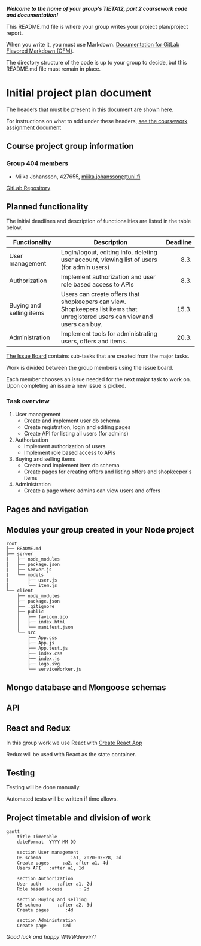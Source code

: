 ***Welcome to the home of your group's TIETA12, part 2 coursework code and documentation!***

This README.md file is where your group writes your project plan/project report.

When you write it, you must use Markdown. [Documentation for GitLab Flavored Markdown (GFM)](https://docs.gitlab.com/ee/user/markdown.html).

The directory structure of the code is up to your group to decide, but this README.md file must remain in place.


# Initial project plan document
The headers that must be present in this document are shown here. 

For instructions on what to add under these headers, [see the coursework assignment document](https://docs.google.com/document/d/1ctG6mURrs1WlqwwPnMOFE_mSIEhZVCjp2XGefAZMdxQ/edit#heading=h.vsanic5plbto)

## Course project group information    
### Group 404 members
- Miika Johansson, 427655, miika.johansson@tuni.fi

[GitLab Repository](https://course-gitlab.tuni.fi/tieta12-2019-2020/404/tree/master)
## Planned functionality  
The initial deadlines and description of functionalities are listed in the table below.

| Functionality | Description | Deadline |
| ---  | ---         |      ---:|
| User management | Login/logout, editing info, deleting user account, viewing list of users (for admin users) | 8.3. |
| Authorization | Implement authorization and user role based access to APIs | 8.3. |
| Buying and selling items | Users can create offers that shopkeepers can view. Shopkeepers list items that unregistered users can view and users can buy. | 15.3. |
| Administration | Implement tools for administrating users, offers and items. | 20.3. |

[The Issue Board](https://course-gitlab.tuni.fi/tieta12-2019-2020/404/-/boards) contains sub-tasks that are created from the major tasks. 

Work is divided between the group members using the issue board.

Each member chooses an issue needed for the next major task to work on. Upon completing an issue a new issue is picked.

### Task overview
1. User management
    - Create and implement user db schema
    - Create registration, login and editing pages
    - Create API for listing all users (for admins)
2. Authorization
    - Implement authorization of users
    - Implement role based access to APIs
3. Buying and selling items
    - Create and implement item db schema
    - Create pages for creating offers and listing offers and shopkeeper's items
4. Administration
    - Create a page where admins can view users and offers
## Pages and navigation    
## Modules your group created in your Node project   
```
root
├── README.md
├── server
|   ├── node_modules
|   ├── package.json
|   ├── Server.js
|   └── models
|       ├── user.js
|       └── item.js
└── client
    ├── node_modules
    ├── package.json
    ├── .gitignore
    ├── public
    │   ├── favicon.ico
    │   ├── index.html
    │   └── manifest.json
    └── src
        ├── App.css
        ├── App.js
        ├── App.test.js
        ├── index.css
        ├── index.js
        ├── logo.svg
        └── serviceWorker.js
```
## Mongo database and Mongoose schemas    
## API
## React and Redux
In this group work we use React with [Create React App](https://github.com/facebook/create-react-app#create-react-app--)

Redux will be used with React as the state container.
## Testing 
Testing will be done manually.

Automated tests will be written if time allows.
## Project timetable and division of work    
```mermaid
gantt
	title Timetable
	dateFormat  YYYY MM DD
	
	section User management
    DB schema           :a1, 2020-02-28, 3d
	Create pages     :a2, after a1, 4d
    Users API   :after a1, 1d
    
	section Authorization
	User auth      :after a1, 2d
	Role based access      : 2d
	
    section Buying and selling
	DB schema      :after a2, 3d
	Create pages      :4d
	
    section Administration
	Create page      :2d

```

*Good luck and happy WWWdevvin’!*
